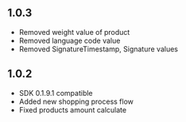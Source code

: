 ## 1.0.3

* Removed weight value of product
* Removed language code value
* Removed SignatureTimestamp, Signature values

## 1.0.2

* SDK 0.1.9.1 compatible
* Added new shopping process flow
* Fixed products amount calculate
